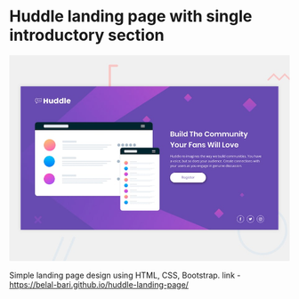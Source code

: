 # Huddle landing page with single introductory section

![Design preview for the Huddle landing page with single introductory section](./design/desktop-preview.jpg)

Simple landing page design using HTML, CSS, Bootstrap.
link - https://belal-bari.github.io/huddle-landing-page/
